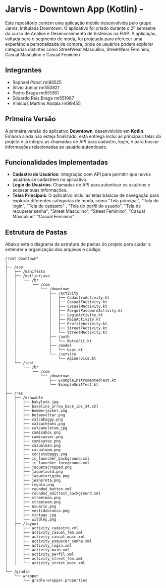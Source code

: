 # Jarvis - Downtown App (Kotlin) - 

Este repositório contém uma aplicação mobile desenvolvida pelo grupo Jarvis, intitulada Downtown. O aplicativo foi criado durante o 2º semestre do curso de Análise e Desenvolvimento de Sistemas na FIAP. A aplicação, voltada para o segmento de moda, foi projetada para oferecer uma experiência personalizada de compra, onde os usuários podem explorar categorias distintas como StreetWear Masculino, StreetWear Feminino, Casual Masculino e Casual Feminino


## Integrantes 
- Raphael Pabst rm98525
- Silvio Junior rm550821
- Pedro Braga rm551061
- Eduardo Reis Braga rm551987
- Vinicius Martins Abdala rm99455



##  Primeira Versão


A primeira versão do aplicativo **Downtown**, desenvolvido em **Kotlin**. Embora ainda não esteja finalizado, esta entrega inclui as principais telas do projeto e já integra as chamadas de API para cadastro, login, e para buscar informações relacionadas ao usuário autenticado.

## Funcionalidades Implementadas

- **Cadastro de Usuários**: Integração com API para permitir que novos usuários se cadastrem no aplicativo.
- **Login de Usuários**: Chamadas de API para autenticar os usuários e acessar suas informações.
- **Telas Principais**: O aplicativo inclui as telas básicas de navegação para explorar diferentes categorias de moda, como "Tela principal", "Tela de login", "Tela de cadastro" , "Tela do perfil do usuario", "Tela de recuperar senha",  "Street Masculino", "Street Feminino", "Casual Masculino" "Casual Feminino" .




## Estrutura de Pastas

Abaixo está o diagrama da estrutura de pastas do projeto para ajudar a entender a organização dos arquivos e código:

```
/root Downtown*
│
├── /app
│   ├── /manifests
│   ├── /kotlin+java
│   │   └── /br
│   │       └── /com
│   │           └── /downtown
│   │               ├── /activity
│   │               │   ├── CadastroActivity.kt
│   │               │   ├── CasualFActivity.kt
│   │               │   ├── CasualMActivity.kt
│   │               │   ├── ForgotPasswordActivity.kt
│   │               │   ├── LoginActivity.kt
│   │               │   ├── MainActivity.kt
│   │               │   ├── ProfileActivity.kt
│   │               │   ├── StreetFActivity.kt
│   │               │   └── StreetMActivity.kt
│   │               ├── /auth
│   │               │   └── RetroFit.kt
│   │               ├── /model
│   │               │   └── User.kt
│   │               └── /service
│   │                   └── ApiService.kt
│   └── /test
│       └── /br
│           └── /com
│               └── /downtown
│                   ├── ExampleInstrumentedTest.kt
│                   └── ExampleUnitTest.kt
│
├── /res
│   ├── /drawable
│   │   ├── babylook.jpg
│   │   ├── baseline_arrow_back_ios_24.xml
│   │   ├── bomberjacket.png
│   │   ├── botaovoltar.png
│   │   ├── calcabaggy.png
│   │   ├── calcacheans.png
│   │   ├── calcamoletom.jpg
│   │   ├── camisabox.png
│   │   ├── camisaover.png
│   │   ├── camisatee.png
│   │   ├── casualman.png
│   │   ├── casualwom.png
│   │   ├── conjutobaggy.png
│   │   ├── ic_launcher_background.xml
│   │   ├── ic_launcher_foreground.xml
│   │   ├── jaquetacropped.png
│   │   ├── jaquetaold.png
│   │   ├── jaquetarigida.png
│   │   ├── jeansreta.png
│   │   ├── regata.png
│   │   ├── rounded_button.xml
│   │   ├── rounded_edittext_background.xml
│   │   ├── streetman.png
│   │   ├── streetwom.png
│   │   ├── usuario.png
│   │   ├── vestidobranco.png
│   │   ├── vintage.jpg
│   │   └── wildleg.png
│   ├── /layout
│   │   ├── activity_cadastro.xml
│   │   ├── activity_casual_fem.xml
│   │   ├── activity_casual_masc.xml
│   │   ├── activity_esquecer_senha.xml
│   │   ├── activity_login.xml
│   │   ├── activity_main.xml
│   │   ├── activity_perfil.xml
│   │   ├── activity_street_fem.xml
│   │   └── activity_street_masc.xml
│
└── /gradle
    └── wrapper
        └── gradle-wrapper.properties


```
